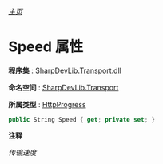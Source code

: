 ###### [主页](./Index.md "主页")

# Speed 属性

**程序集** : [SharpDevLib.Transport.dll](./SharpDevLib.Transport.assembly.md "SharpDevLib.Transport.dll")

**命名空间** : [SharpDevLib.Transport](./SharpDevLib.Transport.namespace.md "SharpDevLib.Transport")

**所属类型** : [HttpProgress](./SharpDevLib.Transport.HttpProgress.md "HttpProgress")

``` csharp
public String Speed { get; private set; }
```

**注释**

*传输速度*



